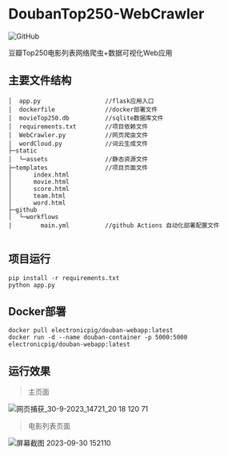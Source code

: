 # DoubanTop250-WebCrawler
![GitHub](https://img.shields.io/github/license/electronic-pig/DoubanTop250-WebCrawler)

豆瓣Top250电影列表网络爬虫+数据可视化Web应用

## 主要文件结构
```
│  app.py                  //flask应用入口
│  dockerfile              //docker部署文件
│  movieTop250.db          //sqlite数据库文件
│  requirements.txt        //项目依赖文件
│  WebCrawler.py           //网页爬虫文件
│  wordCloud.py            //词云生成文件
├─static                   
│  └─assets                //静态资源文件
├─templates                //项目页面文件
│      index.html
│      movie.html
│      score.html
│      team.html
│      word.html
├─github
│  └─workflows
|        main.yml          //github Actions 自动化部署配置文件
        
```
## 项目运行

```
pip install -r requirements.txt
python app.py
```

## Docker部署
```
docker pull electronicpig/douban-webapp:latest
docker run -d --name douban-container -p 5000:5000 electronicpig/douban-webapp:latest
```
## 运行效果
> 主页面

![网页捕获_30-9-2023_14721_20 18 120 71](https://github.com/electronic-pig/DoubanTop250-WebCrawler/assets/103497254/11a73b18-299b-4fb4-8b6b-e253b23f4278)
> 电影列表页面

![屏幕截图 2023-09-30 152110](https://github.com/electronic-pig/DoubanTop250-WebCrawler/assets/103497254/d3415200-74a5-4454-9f11-bbb8a5596f79)
